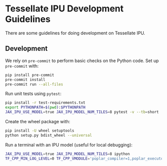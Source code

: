 # Tessellate IPU Development Guidelines

There are some guidelines for doing development on Tessellate IPU.

## Development

We rely on `pre-commit` to perform basic checks on the Python code. Set up `pre-commit` with:
```bash
pip install pre-commit
pre-commit install
pre-commit run --all-files
```

Run unit tests using `pytest`:
```bash
pip install -r test-requirements.txt
export PYTHONPATH=$(pwd):$PYTHONPATH
JAX_IPU_USE_MODEL=true JAX_IPU_MODEL_NUM_TILES=8 pytest -v --tb=short ./tests/
```

Create the wheel package with:
```bash
pip install -U wheel setuptools
python setup.py bdist_wheel --universal
```

Run a terminal with an IPU model (useful for local debugging):
```bash
JAX_IPU_USE_MODEL=true JAX_IPU_MODEL_NUM_TILES=8 ipython
TF_CPP_MIN_LOG_LEVEL=0 TF_CPP_VMODULE='poplar_compiler=1,poplar_executor=1' JAX_IPU_USE_MODEL=true JAX_IPU_MODEL_NUM_TILES=8 ipython
```
